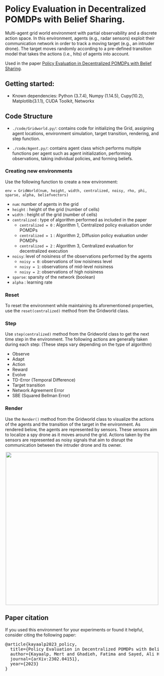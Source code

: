 # Policy Evaluation in Decentralized POMDPs with Belief Sharing.

Multi-agent grid world environment with partial observability and a discrete action space. In this environment, agents (e.g., radar sensors) exploit their communication network in order to track a moving target (e.g., an intruder drone). The target moves randomly according to a pre-defined transition model that takes the actions (i.e., hits) of agents into account. 

Used in the paper [Policy Evaluation in Decentralized
POMDPs with Belief Sharing](https://arxiv.org/abs/2302.04151).

## Getting started:
 
- Known dependencies: Python (3.7.4), Numpy (1.14.5), Cupy(10.2), Matplotlib(3.1.1), CUDA Toolkit, Networkx


## Code Structure
  - `./code/Gridworld.py/`: contains code for initializing the Grid, assigning agent locations, environment simulation, target transition, rendering, and step function.
  
  - `./code/Agent.py/`: contains  agent class which performs multiple functions per agent such as agent initialization, performing observations, taking individual policies, and forming beliefs.

### Creating new environments

Use the following function to create a new environment: 

`
env = GridWorld(num, height, width, centralized, noisy, rho, phi, sparse, alpha, beliefvectors)
`
 - `num`: number of agents in the grid
 - `height` : height of the grid (number of cells)
 - `width` : height of the grid (number of cells)
 - `centralized` : type of algorithm performed as included in the paper
    * `centralized = 0` : Algorithm 1, Centralized policy evaluation under POMDPs
    * `centralized = 1` : Algorithm 2, Diffusion policy evaluation under POMDPs
    * `centralized = 2` : Algorithm 3, Centralized evaluation for decentralized execution
 - `noisy`: level of noisiness of the observations performed by the agents
    * `noisy = 0`: observations of low noisiness level
    * `noisy = 1`: observations of mid-level noisiness
    * `noisy = 2`: observations of high noisiness
 - `sparse`: sparsity of the network (boolean)
 - `alpha` : learning rate

### Reset
To reset the environment while maintaining its aforementioned properties, use the  `reset(centralized)` method from the Gridworld class.

### Step
Use `step(centralized)` method from the Gridworld class to get the next time step in the environment. The following actions are generally taken during each step: (These steps vary depending on the type of algorithm)
- Observe 
- Adapt
- Action
- Reward  
- Evolve
- TD-Error (Temporal Difference)
- Target transition
- Network Agreement Error 
- SBE (Squared Bellman Error)

### Render
Use the `Render()` method from the Gridworld class to visualize the actions of the agents and the transition of the target in the environment. As rendered below, the agents are represented by sensors. These sensors aim to localize a spy drone as it moves around the grid.  Actions taken by the sensors are represented as noisy signals that aim to disrupt the communication between the intruder drone and its owner.

<p align="center">
<img src = "https://user-images.githubusercontent.com/80005419/217651585-c2e323b3-33f1-410e-8242-5fdab5d91e41.jpg" width="500" height="500">
</p> 


## Paper citation


If you used this environment for your experiments or found it helpful, consider citing the following paper:
 
<pre>
@article{kayaalp2023_policy,
  title={Policy Evaluation in Decentralized POMDPs with Belief Sharing},
  author={Kayaalp, Mert and Ghadieh, Fatima and Sayed, Ali H.},
  journal={arXiv:2302.04151},
  year={2023}
}
</pre>

